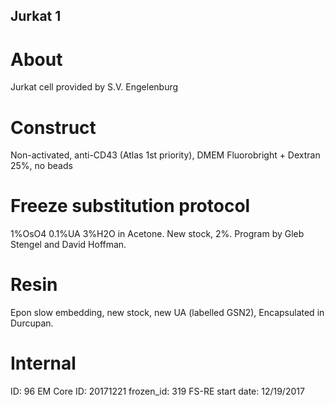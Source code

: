 ## Jurkat 1

# About
Jurkat cell provided by S.V. Engelenburg

# Construct
Non-activated, anti-CD43 (Atlas 1st priority), DMEM Fluorobright + Dextran 25%, no beads

# Freeze substitution protocol
1%OsO4 0.1%UA 3%H2O in Acetone. New stock, 2%. Program by Gleb Stengel and David Hoffman.

# Resin
Epon slow embedding, new stock, new UA (labelled GSN2), Encapsulated in Durcupan.

# Internal
ID: 96
EM Core ID: 20171221
frozen_id: 319
FS-RE start date: 12/19/2017
